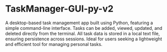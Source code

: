 # TaskManager-GUI-py-v2
A desktop-based task management app built using Python, featuring a simple command-line interface. Tasks can be added, viewed, updated, and deleted directly from the terminal. All task data is stored in a local text file, ensuring persistence across sessions. Ideal for users seeking a lightweight and efficient tool for managing personal tasks.
